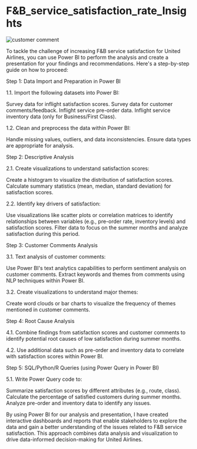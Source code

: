 # F&B_service_satisfaction_rate_Insights

![customer comment](https://github.com/Ash-pixel10/redesigned-journey/assets/83878199/6dd4fa11-ab8a-4fd5-bcbd-6134080b9a3b)





To tackle the challenge of increasing F&B service satisfaction for United Airlines, you can use Power BI to perform the analysis and create a presentation for your findings and recommendations. Here's a step-by-step guide on how to proceed:

Step 1: Data Import and Preparation in Power BI

1.1. Import the following datasets into Power BI:

Survey data for inflight satisfaction scores.
Survey data for customer comments/feedback.
Inflight service pre-order data.
Inflight service inventory data (only for Business/First Class).

1.2. Clean and preprocess the data within Power BI:

Handle missing values, outliers, and data inconsistencies.
Ensure data types are appropriate for analysis.

Step 2: Descriptive Analysis

2.1. Create visualizations to understand satisfaction scores:

Create a histogram to visualize the distribution of satisfaction scores.
Calculate summary statistics (mean, median, standard deviation) for satisfaction scores.

2.2. Identify key drivers of satisfaction:

Use visualizations like scatter plots or correlation matrices to identify relationships between variables (e.g., pre-order rate, inventory levels) and satisfaction scores.
Filter data to focus on the summer months and analyze satisfaction during this period.

Step 3: Customer Comments Analysis

3.1. Text analysis of customer comments:

Use Power BI's text analytics capabilities to perform sentiment analysis on customer comments.
Extract keywords and themes from comments using NLP techniques within Power BI.

3.2. Create visualizations to understand major themes:

Create word clouds or bar charts to visualize the frequency of themes mentioned in customer comments.

Step 4: Root Cause Analysis

4.1. Combine findings from satisfaction scores and customer comments to identify potential root causes of low satisfaction during summer months.

4.2. Use additional data such as pre-order and inventory data to correlate with satisfaction scores within Power BI.

Step 5: SQL/Python/R Queries (using Power Query in Power BI)

5.1. Write Power Query code to:

Summarize satisfaction scores by different attributes (e.g., route, class).
Calculate the percentage of satisfied customers during summer months.
Analyze pre-order and inventory data to identify any issues.





By using Power BI for our analysis and presentation, I have created interactive dashboards and reports that enable stakeholders to explore the data and gain a better understanding of the issues related to F&B service satisfaction. This approach combines data analysis and visualization to drive data-informed decision-making for United Airlines.

